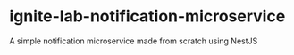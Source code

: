 # ignite-lab-notification-microservice
A simple notification microservice made from scratch using NestJS

